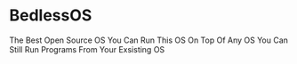 # BedlessOS
The Best Open Source OS You Can Run This OS On Top Of Any OS
You Can Still Run Programs From Your Exsisting OS

